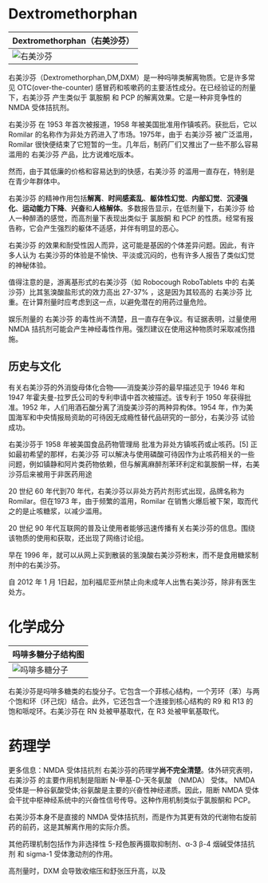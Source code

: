 # Dextromethorphan

| Dextromethorphan（右美沙芬） |
| --- |
| ![右美沙芬](https://m.psychonautwiki.org/w/images/0/0c/DXM.svg "右美沙芬") |

右美沙芬（Dextromethorphan,DM,DXM）是一种吗啡类解离物质。它是许多常见 OTC(over-the-counter) 感冒药和咳嗽药的主要活性成分。在已经验证的剂量下，右美沙芬 产生类似于 氯胺酮 和 PCP 的解离效果。它是一种非竞争性的 NMDA 受体拮抗剂。

右美沙芬 在 1953 年首次被报道，1958 年被美国批准用作镇咳药。获批后，它以 Romilar 的名称作为非处方药进入了市场。1975年，由于 右美沙芬 被广泛滥用，Romilar 很快便结束了它短暂的一生。几年后，制药厂们又推出了一些不那么容易滥用的 右美沙芬 产品，比方说难吃版本。

然而，由于其低廉的价格和容易达到的快感，右美沙芬 的滥用一直存在，特别是在青少年群体中。

右美沙芬 的精神作用包括**解离**、**时间感紊乱**、**躯体性幻觉**、**内部幻觉**、**沉浸强化**、**运动能力下降**、**兴奋**和**人格解体**。多数报告显示，在低剂量下，右美沙芬 给人一种醉酒的感觉，而高剂量下表现出类似于 氯胺酮 和 PCP 的性质。经常有报告称，它会产生强烈的躯体不适感，并伴有明显的恶心。

右美沙芬 的效果和耐受性因人而异，这可能是基因的个体差异问题。因此，有许多人认为 右美沙芬的体验是不愉快、平淡或沉闷的，也有许多人报告了类似幻觉的神秘体验。

值得注意的是，游离基形式的右美沙芬（如 Robocough RoboTablets 中的 右美沙芬）比其氢溴酸盐形式的效力高出 27-37%
，这是因为其较高的 右美沙芬 比重。在计算剂量时应考虑到这一点，以避免潜在的用药过量危险。

娱乐剂量的 右美沙芬 的毒性尚不清楚，且一直存在争议。有证据表明，过量使用 NMDA 拮抗剂可能会产生神经毒性作用。强烈建议在使用这种物质时采取减伤措施。

## 历史与文化

有关右美沙芬的外消旋母体化合物——消旋美沙芬的最早描述见于 1946 年和 1947 年霍夫曼-拉罗氏公司的专利申请中首次被描述。该专利于 1950 年获得批准。1952 年，人们用酒石酸分离了消旋美沙芬的两种异构体。1954 年，作为美国海军和中央情报局资助的可待因无成瘾性替代品研究的一部分，右美沙芬 试验成功。

右美沙芬于 1958 年被美国食品药物管理局 批准为非处方镇咳药或止咳药。[5] 正如最初希望的那样，右美沙芬 可以解决与使用磷酸可待因作为止咳药相关的一些问题，例如镇静和阿片类药物依赖，但与解离麻醉剂苯环利定和氯胺酮一样，右美沙芬后来被用于非医药用途

20 世纪 60 年代到70 年代，右美沙芬以非处方药片剂形式出现，品牌名称为 Romilar。但在1973 年，由于频繁的滥用，Romilar 在销售火爆后被下架，取而代之的是止咳糖浆，以减少滥用。

20 世纪 90 年代互联网的普及让使用者能够迅速传播有关右美沙芬的信息。围绕该物质的使用和获取，还出现了网络讨论组。

早在 1996 年，就可以从网上买到散装的氢溴酸右美沙芬粉末，而不是食用糖浆制剂中的右美沙芬。

自 2012 年 1 月 1日起，加利福尼亚州禁止向未成年人出售右美沙芬，除非有医生处方。

# 化学成分

| 吗啡多糖分子结构图 | 
| --- |
| ![吗啡多糖分子](https://m.psychonautwiki.org/w/images/d/de/Morphinan2.png "吗啡多糖分钟") | 

右美沙芬是吗啡多糖类的右旋分子。它包含一个菲核心结构，一个芳环（苯）与两个饱和环（环己烷）结合。此外，它还包含一个连接到核心结构的 R9 和 R13 的饱和哌啶环。右美沙芬在 RN 处被甲基取代，在 R3 处被甲氧基取代。

# 药理学
更多信息：NMDA 受体拮抗剂
右美沙芬的药理学**尚不完全清楚**。体外研究表明，右美沙芬 的主要作用机制是阻断 N-甲基-D-天冬氨酸 （NMDA） 受体。
NMDA 受体是一种谷氨酸受体;谷氨酸是主要的兴奋性神经递质。因此，阻断 NMDA 受体会干扰中枢神经系统中的兴奋性信号传导。这种作用机制类似于氯胺酮和 PCP。

右美沙芬本身不是直接的 NMDA 受体拮抗剂，而是作为其更有效的代谢物右旋前药的前药，这是其解离作用的实际介质。

其他药理机制包括作为非选择性 5-羟色胺再摄取抑制剂、α-3 β-4 烟碱受体拮抗剂 和 sigma-1 受体激动剂的作用。

高剂量时，DXM 会导致收缩压和舒张压升高，以及

